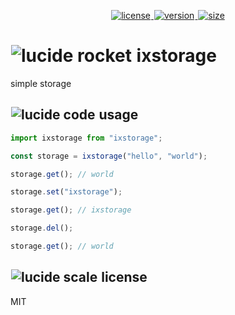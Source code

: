 <p align="center">
  <a title="license" href="https://github.com/flamrdevs/ixstorage/blob/main/LICENSE">
    <picture>
      <source media="(prefers-color-scheme: dark)" srcset="https://none.deno.dev/npm/l?t=dark&n=ixstorage">
      <img alt="license" src="https://none.deno.dev/npm/l?t=light&n=ixstorage" hspace="1">
    </picture>
  </a>
  <a title="version" href="https://www.npmjs.com/package/ixstorage">
    <picture>
      <source media="(prefers-color-scheme: dark)" srcset="https://none.deno.dev/npm/v?t=dark&n=ixstorage">
      <img alt="version" src="https://none.deno.dev/npm/v?t=light&n=ixstorage" hspace="1">
    </picture>
  </a>
  <a title="size" href="https://bundlejs.com/?q=ixstorage">
    <picture>
      <source media="(prefers-color-scheme: dark)" srcset="https://none.deno.dev/bundlejs/mz?t=dark&n=ixstorage">
      <img alt="size" src="https://none.deno.dev/bundlejs/mz?t=light&n=ixstorage" hspace="1">
    </picture>
  </a>
</p>

<h1 id="ixstorage">
  <picture>
    <source media="(prefers-color-scheme: dark)" srcset="https://none.deno.dev/ui/icon/lucide?t=dark&i=rocket">
    <img alt="lucide rocket" src="https://none.deno.dev/ui/icon/lucide?t=light&i=rocket" hspace="1">
  </picture>
  <span>
    ixstorage
  </span>
</h1>

simple storage

<h2 id="usage">
  <picture>
    <source media="(prefers-color-scheme: dark)" srcset="https://none.deno.dev/ui/icon/lucide?t=dark&i=code">
    <img alt="lucide code" src="https://none.deno.dev/ui/icon/lucide?t=light&i=code" hspace="1">
  </picture>
  <span>
    usage
  </span>
</h2>

```ts
import ixstorage from "ixstorage";

const storage = ixstorage("hello", "world");

storage.get(); // world

storage.set("ixstorage");

storage.get(); // ixstorage

storage.del();

storage.get(); // world
```

<h2 id="license">
  <picture>
    <source media="(prefers-color-scheme: dark)" srcset="https://none.deno.dev/ui/icon/lucide?t=dark&i=scale">
    <img alt="lucide scale" src="https://none.deno.dev/ui/icon/lucide?t=light&i=scale" hspace="1">
  </picture>
  <span>
    license
  </span>
</h2>

MIT
